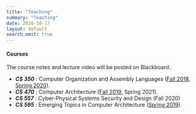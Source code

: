 ```yaml
---
title: "Teaching"
summary: "Teaching"
date: 2020-10-17
layout: default
search_omit: true
---
```


#### Courses
The course notes and lecture video will be posted on Blackboard.





* ***CS 350*** : Computer Organization and Assembly Languages ([Fall 2018](/Fall2018), [Spring 2020](/Spring2020)).
* ***CS 470*** : Computer Architecture ([Fall 2019](/Fall2019), Spring 2021).
* ***CS 557*** : Cyber-Physical Systems Security and Design (Fall 2020)
* ***CS 595*** : Emerging Topics in Computer Architecture ([Spring 2019](/Spring2019)).

